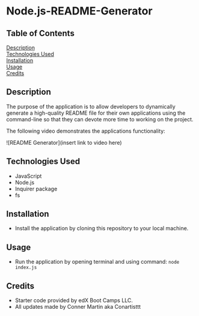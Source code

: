 # Node.js-README-Generator

## Table of Contents
[Description](#description)
<br>
[Technologies Used](#technologies-used)
<br>
[Installation](#installation)
<br>
[Usage](#usage)
<br>
[Credits](#credits)

## Description

The purpose of the application is to allow developers to dynamically generate a high-quality README file for their own applications using the command-line so that they can devote more time to working on the project.

The following video demonstrates the applications functionality:

![README Generator](insert link to video here)

## Technologies Used

* JavaScript
* Node.js
* Inquirer package
* fs 

## Installation
* Install the application by cloning this repository to your local machine.

## Usage
* Run the application by opening terminal and using command: 
```node index.js```

## Credits

* Starter code provided by edX Boot Camps LLC.
* All updates made by Conner Martin aka Conartisttt
